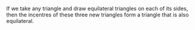 If we take any triangle and draw equilateral triangles on each of its
sides, then the incentres of these three new triangles form a triangle
that is also equilateral.

